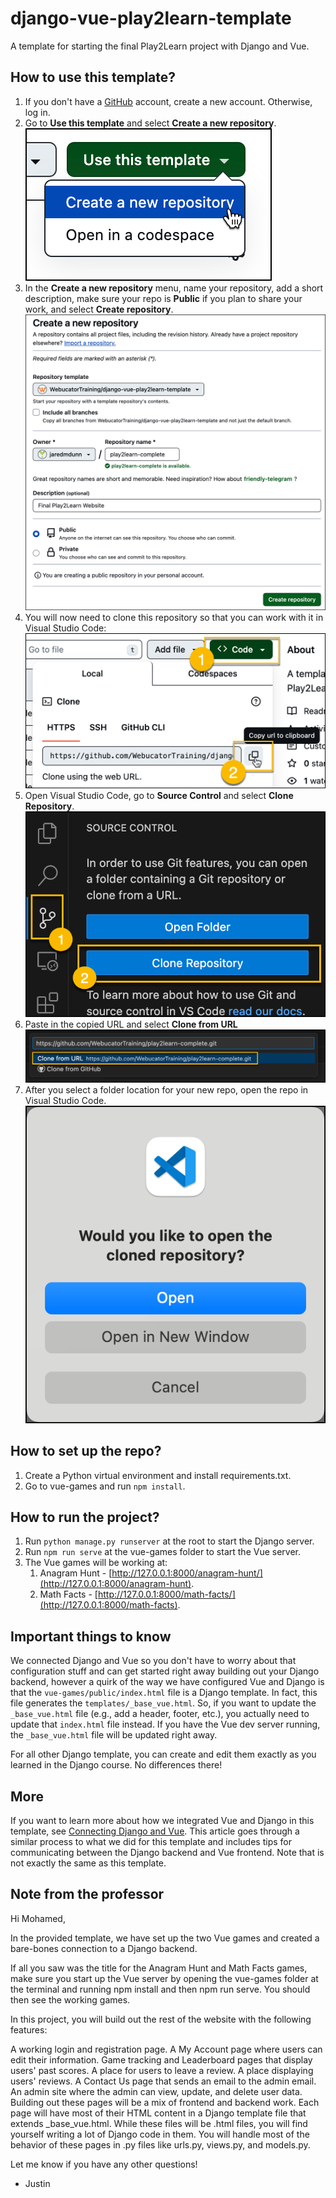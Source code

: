 # django-vue-play2learn-template
A template for starting the final Play2Learn project with Django and Vue.

## How to use this template?
1. If you don't have a [GitHub](https://github.com/) account, create a new account. Otherwise, log in. 
2. Go to **Use this template** and select **Create a new repository**. 
![use template](static/read-me-images/use-template.png)
3. In the **Create a new repository** menu, name your repository, add a short description, make sure your repo is **Public** if you plan to share your work, and select **Create repository**.
![create repo](static/read-me-images/create-repo.png)
4. You will now need to clone this repository so that you can work with it in Visual Studio Code:
![clone repo](static/read-me-images/clone-repo.png)
5. Open Visual Studio Code, go to **Source Control** and select **Clone Repository**.
![vs-code-clone](static/read-me-images/vs-code-clone.png)
6. Paste in the copied URL and select **Clone from URL**
![clone from url](static/read-me-images/clone-from-url.png)
7. After you select a folder location for your new repo, open the repo in Visual Studio Code.
![open repo](static/read-me-images/open-repo.png)

## How to set up the repo?
1. Create a Python virtual environment and install requirements.txt.
2. Go to vue-games and run `npm install`.

## How to run the project?
1. Run `python manage.py runserver` at the root to start the Django server.
2. Run `npm run serve` at the vue-games folder to start the Vue server.
3. The Vue games will be working at:
    1. Anagram Hunt - [http://127.0.0.1:8000/anagram-hunt/](http://127.0.0.1:8000/anagram-hunt).
    2. Math Facts - [http://127.0.0.1:8000/math-facts/](http://127.0.0.1:8000/math-facts).
  
## Important things to know
We connected Django and Vue so you don't have to worry about that configuration stuff and can get started right
away building out your Django backend, however a quirk of the way we have configured Vue and Django is that the
`vue-games/public/index.html` file is a Django template. In fact, this file generates the `templates/_base_vue.html`.
So, if you want to update the `_base_vue.html` file (e.g., add a header, footer, etc.), you actually need to update that
`index.html` file instead. If you have the Vue dev server running, the `_base_vue.html` file will be updated right away.

For all other Django template, you can create and edit them exactly as you learned in the Django course. No differences there!

## More
If you want to learn more about how we integrated Vue and Django in this template, see [Connecting Django and Vue](https://www.webucator.com/article/connecting-django-and-vue/). This article goes through a similar process to what we did for this template and includes tips for communicating between the Django backend and Vue frontend. Note that is not exactly the same as this template.

## Note from the professor
Hi Mohamed,

In the provided template, we have set up the two Vue games and created a bare-bones connection to a Django backend.

If all you saw was the title for the Anagram Hunt and Math Facts games, make sure you start up the Vue server by opening the vue-games folder at the terminal and running npm install and then npm run serve. You should then see the working games.

In this project, you will build out the rest of the website with the following features:

A working login and registration page.
A My Account page where users can edit their information.
Game tracking and Leaderboard pages that display users' past scores.
A place for users to leave a review.
A place displaying users' reviews.
A Contact Us page that sends an email to the admin email.
An admin site where the admin can view, update, and delete user data.
Building out these pages will be a mix of frontend and backend work. Each page will have most of their HTML content in a Django template file that extends _base_vue.html. While these files will be .html  files, you will find yourself writing a lot of Django code in them. You will handle most of the behavior of these pages in .py files like urls.py, views.py, and models.py. 

Let me know if you have any other questions!

- Justin

